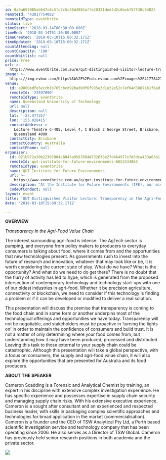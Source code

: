```yaml
---
id: 8a9a693985eb9d7c6c5fc7c5c40d4884affe20321ded4d2c6bebf57f38c84824
remoteId: '43817754082'
remoteIdType: eventbrite
status: live
timeStart: '2018-03-14T00:30:00.000Z'
timeEnd: '2018-03-14T01:30:00.000Z'
timeCreated: '2018-03-10T15:00:32.171Z'
timeUpdated: '2018-03-10T15:00:32.171Z'
countAttending: null
countCapacity: '100'
countWaitlist: null
price: Free
url: >-
  https://www.eventbrite.com.au/e/qut-distinguished-visitor-lecture-transparency-in-the-agri-food-value-chain-tickets-43817754082?aff=ebapi
image: >-
  https://img.evbuc.com/https%3A%2F%2Fcdn.evbuc.com%2Fimages%2F41778427%2F108472455989%2F1%2Foriginal.jpg?s=71e8d8ff0c136ff85b3bc70194f9f298
venue:
  id: a9860edfe5eccb1b765cbcd92bad0df6f935e3d1e32e52c7af64d38871b1f6ad
  remoteId: '23597090'
  remoteIdType: eventbrite
  name: Queensland University of Technology
  url: null
  description: null
  lat: '-27.477357'
  lon: '153.028415'
  contactAddress: >-
    Lecture Theatre C-405, Level 4, C Block 2 George Street, Brisbane,
    Queensland 4000
  contactCity: Brisbane
  contactCountry: Australia
  contactPhone: null
organizer:
  id: 021b972a30b22307004e8043a9587004d7326f8e2fd464977e7d3dca433a83a1
  remoteId: qut-institute-for-future-environments-6853334865
  remoteIdType: eventbrite
  name: QUT Institute for Future Environments
  url: >-
    https://www.eventbrite.com.au/o/qut-institute-for-future-environments-6853334865
  description: "At the Institute for Future Environments (IFE), our mission is to find ways to make the world more sustainable, secure and resilient. Hundreds of QUT researchers and students from across science, engineering, law, business, education and the creative industries collaborate on large-scale research and development projects to solve the world's grand challenges.\\r\\n\t\t\t\t\t\t\\r\\n\t\t\t\t\t\t\\r\\n\t\t\t\t\t\t\\r\\n\t\t\t\t\t\t\\r\\n\t\t\t\t\t\t\\r\\n\t\t\t\t\t\t\\r\\n\t\t\t\t\t\t\\r\\n\t\t\t\t\t\t\\r\\n\t\t\t\t\t\t\\r\\n\t\t\t\t\t\t\\r\\n\t\t\t\t\t\t\\r\\n\t\t\t\t\t\t\\r\\n\t\t\t\t\t\t\\r\\n\t\t\t\t\t\t\\r\\n\t\t\t\t\t\t\\r\\n\t\t\t\t\t\t\\r\\n\t\t\t\t\t\t\\r\\n\t\t\t\t\t\t\\r\\n\t\t\t\t\t\t\\r\\n\t\t\t\t\t\t\\r\\n"
  codeOfConduct: null
layout: event
title: 'QUT Distinguished Visitor Lecture: Transparency in the Agri-Food Value Chain'
date: '2018-03-10T15:00:32.171Z'

---
```

<P CLASS="MsoNormal"><STRONG>OVERVIEW</STRONG></P>
<P CLASS="MsoNormal"><EM>Transparency in the Agri-Food Value Chain</EM></P>
<P>The interest surrounding agri-food is intense. The AgTech sector is pumping, and everyone from policy makers to producers to everyday consumers is talking about food, where it comes from and the opportunities that new technologies present. As governments rush to invest into the future of research and innovation, whatever that may look like or be, it is worth considering the current state of play. What do we have? What is the opportunity? And what do we need to do get there? There is no doubt that the flurry of activity has led to hype, which is generated from the proposed intersection of contemporary technology and technology start-ups with one of our oldest industries in agri-food. Whether it be precision agriculture, connectivity or blockchain, we need to consider if this technology is finding a problem or if it can be developed or modified to deliver a real solution.</P>
<P>This presentation will discuss the premise that transparency is coming to the food chain and in some form or another underpins most of the technological offerings and opportunities we have today. Transparency will not be negotiable, and stakeholders must be proactive in ‘turning the lights on’ in order to maintain the confidence of consumers and build trust. It is not a matter of only determining where your food comes from, but understanding how it may have been produced, processed and distributed. Leaving this task to those external to your supply chain could be catastrophic. Although this presentation will take a global perspective, with a focus on consumers, the supply and agri-food value chain, it will also explore the opportunities that are presented for Australia and its food producers. <BR></P>
<P><STRONG>ABOUT THE SPEAKER</STRONG></P>
<P>Cameron Scadding is a Forensic and Analytical Chemist by training, an expert in his discipline with extensive complex investigation experience. He has specific experience and possesses expertise in supply chain security and managing supply chain risks. With his extensive executive experience, Cameron is a sought after consultant and an experienced and respected business leader, with skills in packaging complex scientific approaches and technologies for broad application in the market (commercialisation). Cameron is a founder and the CEO of TSW Analytical Pty Ltd, a Perth based scientific investigation service and technology company that has been operating since 2006. He also serves as a Director of TSW Global. Cameron has previously held senior research positions in both academia and the private sector.</P>
<P><IMG SRC="https://cdn.evbuc.com/eventlogos/107718427/cameronscadding.jpg"></P>
